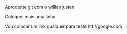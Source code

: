 Apredente git com o willian justen

Coloquei mais uma linha


Vou colocar um link qualquer para teste htt://google.com
